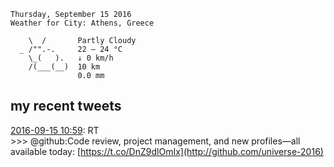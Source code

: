 ```
Thursday, September 15 2016
Weather for City: Athens, Greece

    \  /       Partly Cloudy 
  _ /"".-.     22 – 24 °C     
    \_(   ).   ↓ 0 km/h       
    /(___(__)  10 km          
               0.0 mm         
```


## my recent tweets

[2016-09-15 10:59](https://twitter.com/vrypan/status/776374926575964160): RT   
\>\>\> @github:Code review, project management, and new profiles—all available today: [https://t.co/DnZ9dlOmIx](http://github.com/universe-2016)

